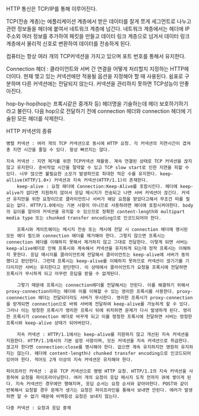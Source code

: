 HTTP 통신은 TCP/IP를 통해 이루어진다.

TCP(전송 계층)는 에플리케이션 계층에서 받은 데이터를 잘게 쪼게 세그먼트로 나누고 관련 정보들을 헤더에 붙여서 네트워크 계층에 넘긴다. 네트워크 계층에서는 헤더에 IP주소외 여러 정보를 추가하여 패킷을 만들고 데이터 링크 계층으로 넘겨서 데이터 링크 계층에서 물리적 신호로 변환하여 데이터를 전송하게 된다. 

컴퓨터는 항상 여러 개의 TCP커넥션을 가지고 있으며 포트 번호를 통해서 유지한다. 

Connection 헤더 : 클라이언트와 서버 간 연결을 어떻게 처리할지 지정하는 HTTP헤더이다. 현재 맺고 있는 커넥션에만 적용될 옵션을 지정해야 할 때 사용된다. 쉼표로 구분하며 다른 커넥션에는 전달되지 않는다. 커넥션을 관리하지 못하면 TCP성능이 안좋아진다.

hop-by-hop(hop는 프록시같은 중개자 등) 헤더명을 기술하는데 헤더 보호하기하기 라고 불린다. 다음 hop으로 전달하기 전에 connection 헤더와 connection 헤더에 기술된 모든 헤더를 삭제한다.

HTTP 커넥션의 종류

    병렬 커넥션 : 여러 개의 TCP 커넥션으로 동시에 HTTP 요청. 각 커넥션의 지연시간이 겹쳐 총 지연 시간을 줄일 수 있다. 항상 빠르지는 않다. 

    지속 커넥션 : 지연 제거를 위한 TCP커넥션 재활용. 계속 연결된 상태로 TCP 커넥션을 끊지 않고 유지한다. 준비작업 시간을 절약할 수 있고 TCP slow start로 인한 지연을 피할 수 있다. 너무 많으면 불필요한 소모가 발생하므로 최대한 적은 수를 유지한다. keep-allive(HTTP/1.0+) 커넥션과 지속 커넥션(HTTP/1.1)이 존재한다.
        keep-alive : 요청 헤더에 Connection:Keep-Alive를 포함시킨다. 헤더에 keep-alive가 없다면 지원하지 않아서 응답 메시지가 전송되고 나면 서버 커넥션이 끊긴다. 커넥션 유지만을 위한 요청이므로 클라이언트나 서버가 해당 요청을 받았다고해서 무조건 따를 필요는 없다. HTTP/1.0에서는 기본 사항이 아니므로 사용하려면 헤더에 포함시켜야한다. body의 길이를 알아야 커넥션을 유지할 수 있으므로 정확한 content-length와 multipart media type 또는 chunked transfer encoding으로 인코드되어야 한다. 

        프록시와 게이트웨이는 메시지 전송 또는 캐시에 전달 시 connection 헤더에 명시된 모든 헤더 필드와 connection 헤더를 제거해야 한다. 그렇지 않으면 프록시는 connection 헤더를 이해하지 못해서 제거하지 않고 그대로 전달한다. 이렇게 되면 서버는 keep-alive헤더로 인해 프록시와 계속해서 커넥션을 유지하게 되는데 정작 프록시는 이해하지 못한다. 응답 메시지를 클라이언트에 전달해서 클라이언트는 keep-alive에 서버가 동의했다고 판단한다. 그런데 프록시는 keep-alive를 이해하지 못하므로 커넥션이 끊기기를 기다리지만 서버는 유지한다고 판단한다. 이 상태에서 클라이언트가 요청을 프록시에 전달하면 프록시가 무시하게 되고 아무런 응답을 받을 수 없게된다.

        그렇기 때문에 프록시는 connection헤더를 전달해서는 안된다. 이를 해결하기 위해서 proxy-connection이라는 헤더와 이를 이해할 수 있는 영리한 프록시를 사용한다. proxy-coonnection 헤더는 전달되더라도 서버가 무시한다. 영리한 프록시가 proxy-connection을 받게되면 connection으로 바꿔 서버에 전달하여 keep-alive를 가능하게 할 수 있다. 그러나 이는 멍청한 프록시가 영리한 프록시 뒤에 위치하면 문제가 다시 발생하게 된다. 영리한 프록시가 connection 헤더로 바꾸게 되고 이를 멍청한 프록시에 전달하면 서버는 멍청한 프록시와 keep-alive 상태가 되어버린다.

        지속 커넥션 : HTTP/1.1에서는 keep-alive를 지원하지 않고 개선된 지속 커넥션을 지원한다. HTTP/1.1에서의 기본 설정 사항이며, 모든 커넥션을 지속 커넥션으로 취급한다. 끊고자 한다면 connection:close를 명시해야 한다. 없으면 계속 유지하지만 영원히 유지하지는 않는다. 헤더에 content-length나 chunked transfer encoding으로 인코드되어있어야 한다. 적어도 2개 이상의 지속 커넥션은 유지해야 한다.

    파이프라인 커넥션 : 공유 TCP 커넥션으로 병령 HTTP 요청. HTTP/1.1의 지속 커넥션을 사용하여 요청을 파이프라이닝한다. 여러 개의 요청이 응답 메시지 도착 전까지 큐에 쌓이게 된다. 지속 커넥션인 경우에만 행해지며, 응답 순서는 요청 순서와 같아야한다. POST와 같이 반복해서 요청할 경우 문제가 생기는 요청은 파이프라인을 통해서 보내면 안된다. 에러가 발생하면 알 수 없기 때문에 비멱등성 요청은 보내지 않는다.

    다중 커넥션 : 요청과 응답 중재